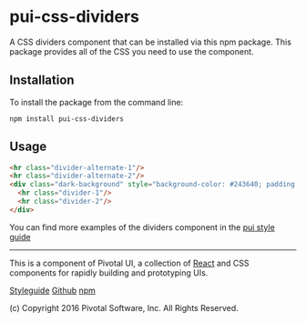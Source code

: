 # pui-css-dividers

A CSS dividers component that can be installed via this npm package.
This package provides all of the CSS you need to use the component.



## Installation

To install the package from the command line:

```
npm install pui-css-dividers
```

## Usage

```html
<hr class="divider-alternate-1"/>
<hr class="divider-alternate-2"/>
<div class="dark-background" style="background-color: #243640; padding: 20px;">
  <hr class="divider-1"/>
  <hr class="divider-2"/>
</div>
```


You can find more examples of the dividers component in the [pui style guide](http://styleguide.pivotal.io/)


*****************************************

This is a component of Pivotal UI, a collection of [React](https://facebook.github.io/react/) and CSS components for rapidly building and prototyping UIs.

[Styleguide](http://styleguide.pivotal.io)
[Github](https://github.com/pivotal-cf/pivotal-ui)
[npm](https://www.npmjs.com/browse/keyword/pivotal%20ui%20modularized)

(c) Copyright 2016 Pivotal Software, Inc. All Rights Reserved.
